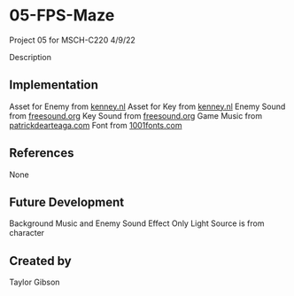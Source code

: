 # 05-FPS-Maze
Project 05 for MSCH-C220
4/9/22

Description

## Implementation
Asset for Enemy from [kenney.nl](https://kenney.nl/assets/blocky-characters)
Asset for Key from [kenney.nl](https://kenney.nl/assets/platformer-kit)
Enemy Sound from [freesound.org](https://freesound.org/people/freedomfightervictor/sounds/390531/)
Key Sound from [freesound.org](https://freesound.org/people/ProjectsU012/sounds/341695/)
Game Music from [patrickdearteaga.com](https://patrickdearteaga.com/royalty-free-music/)
Font from [1001fonts.com](https://www.1001fonts.com/pixel-fonts.html)

## References
None

## Future Development
Background Music and Enemy Sound Effect
Only Light Source is from character

## Created by
Taylor Gibson
